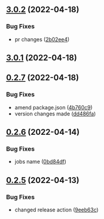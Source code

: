 ## [3.0.2](https://github.com/drey0143143/test-change-log/compare/v3.0.1...v3.0.2) (2022-04-18)


### Bug Fixes

* pr changes ([2b02ee4](https://github.com/drey0143143/test-change-log/commit/2b02ee4d1133d38e26551c5d95f4a1fec1760c5f))



## [3.0.1](https://github.com/drey0143143/test-change-log/compare/v0.2.7...v3.0.1) (2022-04-18)



## [0.2.7](https://github.com/drey0143143/test-change-log/compare/v0.2.6...v0.2.7) (2022-04-18)


### Bug Fixes

* amend package.json ([4b760c9](https://github.com/drey0143143/test-change-log/commit/4b760c932e57b2c7e44e5b071cacf4645ee5bdc5))
* version changes made ([dd486fa](https://github.com/drey0143143/test-change-log/commit/dd486fa460d80020ea9cf881a677f8e382b221a6))



## [0.2.6](https://github.com/drey0143143/test-change-log/compare/v0.2.5...v0.2.6) (2022-04-14)


### Bug Fixes

* jobs name ([0bd84df](https://github.com/drey0143143/test-change-log/commit/0bd84df093898d90a8e2164f2ba6dd403a4a8835))



## [0.2.5](https://github.com/drey0143143/test-change-log/compare/v0.2.4...v0.2.5) (2022-04-13)


### Bug Fixes

* changed release action ([9eeb63c](https://github.com/drey0143143/test-change-log/commit/9eeb63c19c1800c4acd25ddb66be8bc0b8fb4a21))



